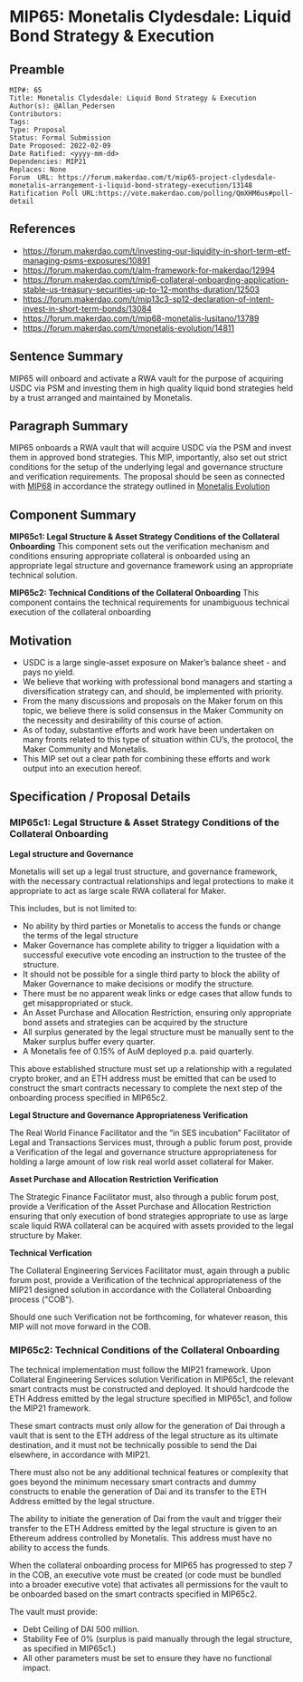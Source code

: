 # MIP65: Monetalis Clydesdale: Liquid Bond Strategy & Execution

## Preamble

```
MIP#: 65
Title: Monetalis Clydesdale: Liquid Bond Strategy & Execution
Author(s): @Allan_Pedersen
Contributors:
Tags:
Type: Proposal
Status: Formal Submission
Date Proposed: 2022-02-09
Date Ratified: <yyyy-mm-dd>
Dependencies: MIP21
Replaces: None
Forum  URL: https://forum.makerdao.com/t/mip65-project-clydesdale-monetalis-arrangement-i-liquid-bond-strategy-execution/13148
Ratification Poll URL:https://vote.makerdao.com/polling/QmXHM6us#poll-detail
```

## References

* https://forum.makerdao.com/t/investing-our-liquidity-in-short-term-etf-managing-psms-exposures/10891
* https://forum.makerdao.com/t/alm-framework-for-makerdao/12994
* https://forum.makerdao.com/t/mip6-collateral-onboarding-application-stable-us-treasury-securities-up-to-12-months-duration/12503
* https://forum.makerdao.com/t/mip13c3-sp12-declaration-of-intent-invest-in-short-term-bonds/13084
* https://forum.makerdao.com/t/mip68-monetalis-lusitano/13789
* https://forum.makerdao.com/t/monetalis-evolution/14811

## Sentence Summary

MIP65 will onboard and activate a RWA vault for the purpose of acquiring USDC via PSM and investing them in high quality liquid bond strategies held by a trust arranged and maintained by Monetalis.

## Paragraph Summary

MIP65 onboards a RWA vault that will acquire USDC via the PSM and invest them in approved bond strategies. This MIP, importantly, also set out strict conditions for the setup of the underlying legal and governance structure and verification requirements. The proposal should be seen as connected with [MIP68](https://forum.makerdao.com/t/mip68-monetalis-vault-v2/13789) in accordance the strategy outlined in [Monetalis Evolution](https://forum.makerdao.com/t/monetalis-evolution/14811)

## Component Summary

**MIP65c1: Legal Structure & Asset Strategy Conditions of the Collateral Onboarding**
This component sets out the verification mechanism and conditions ensuring appropriate collateral is onboarded using an appropriate legal structure and governance framework using an appropriate technical solution.

**MIP65c2: Technical Conditions of the Collateral Onboarding**
This component contains the technical requirements for unambiguous technical execution of the collateral onboarding

## Motivation

* USDC is a large single-asset exposure on Maker’s balance sheet - and pays no yield.
* We believe that working with professional bond managers and starting a diversification strategy can, and should, be implemented with priority.
* From the many discussions and proposals on the Maker forum on this topic, we believe there is solid consensus in the Maker Community on the necessity and desirability of this course of action.
* As of today, substantive efforts and work have been undertaken on many fronts related to this type of situation within CU’s, the protocol, the Maker Community and Monetalis.
* This MIP set out a clear path for combining these efforts and work output into an execution hereof.

## Specification / Proposal Details

### MIP65c1: Legal Structure & Asset Strategy Conditions of the Collateral Onboarding

**Legal structure and Governance**

Monetalis will set up a legal trust structure, and governance framework, with the necessary contractual relationships and legal protections to make it appropriate to act as large scale RWA collateral for Maker.

This includes, but is not limited to:

* No ability by third parties or Monetalis to access the funds or change the terms of the legal structure
* Maker Governance has complete ability to trigger a liquidation with a successful executive vote encoding an instruction to the trustee of the structure.
* It should not be possible for a single third party to block the ability of Maker Governance to make decisions or modify the structure.
* There must be no apparent weak links or edge cases that allow funds to get misappropriated or stuck.
* An Asset Purchase and Allocation Restriction, ensuring only appropriate bond assets and strategies can be acquired by the structure
* All surplus generated by the legal structure must be manually sent to the Maker surplus buffer every quarter.
* A Monetalis fee of 0.15% of AuM deployed p.a. paid quarterly.

This above established structure must set up a relationship with a regulated crypto broker, and an ETH address must be emitted that can be used to construct the smart contracts necessary to complete the next step of the onboarding process specified in MIP65c2.

**Legal Structure and Governance Appropriateness Verification**

The Real World Finance Facilitator and the “in SES incubation” Facilitator of Legal and Transactions Services must, through a public forum post, provide a Verification of the legal and governance structure appropriateness for holding a large amount of low risk real world asset collateral for Maker.

**Asset Purchase and Allocation Restriction Verification**

The Strategic Finance Facilitator must, also through a public forum post, provide a Verification of the Asset Purchase and Allocation Restriction ensuring that only execution of bond strategies appropriate to use as large scale liquid RWA collateral can be acquired with assets provided to the legal structure by Maker.

**Technical Verfication**

The Collateral Engineering Services Facilitator must, again through a public forum post, provide a Verification of the technical appropriateness of the MIP21 designed solution in accordance with the Collateral Onboarding process ("COB"). 

Should one such Verification not be forthcoming, for whatever reason, this MIP will not move forward in the COB.

### MIP65c2: Technical Conditions of the Collateral Onboarding

The technical implementation must follow the MIP21 framework. Upon Collateral Engineering Services solution Verification in MIP65c1, the relevant smart contracts must be constructed and deployed. It should hardcode the ETH Address emitted by the legal structure specified in MIP65c1, and follow the MIP21 framework. 

These smart contracts must only allow for the generation of Dai through a vault that is sent to the ETH address of the legal structure as its ultimate destination, and it must not be technically possible to send the Dai elsewhere, in accordance with MIP21.

There must also not be any additional technical features or complexity that goes beyond the minimum necessary smart contracts and dummy constructs to enable the generation of Dai and its transfer to the ETH Address emitted by the legal structure.

The ability to initiate the generation of Dai from the vault and trigger their transfer to the ETH Address emitted by the legal structure is given to an Ethereum address controlled by Monetalis. This address must have no ability to access the funds.

When the collateral onboarding process for MIP65 has progressed to step 7 in the COB, an executive vote must be created (or code must be bundled into a broader executive vote) that activates all permissions for the vault to be onboarded based on the smart contracts specified in MIP65c2.

The vault must provide:

* Debt Ceiling of DAI 500 million.
* Stability Fee of 0% (surplus is paid manually through the legal structure, as specified in MIP65c1.)
* All other parameters must be set to ensure they have no functional impact.
